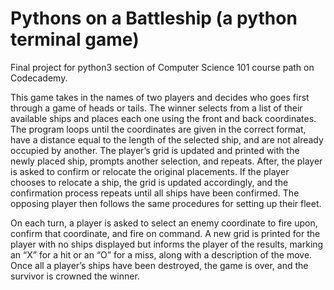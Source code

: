 # Pythons on a Battleship (a python terminal game)

Final project for python3 section of Computer Science 101 course path on Codecademy.

This game takes in the names of two players and decides who goes first through a game of heads or tails. The winner selects from a list of their available ships and places each one using the front and back coordinates. The program loops until the coordinates are given in the correct format, have a distance equal to the length of the selected ship, and are not already occupied by another. The player’s grid is updated and printed with the newly placed ship, prompts another selection, and repeats. After, the player is asked to confirm or relocate the original placements. If the player chooses to relocate a ship, the grid is updated accordingly, and the confirmation process repeats until all ships have been confirmed. The opposing player then follows the same procedures for setting up their fleet. 

On each turn, a player is asked to select an enemy coordinate to fire upon, confirm that coordinate, and fire on command. A new grid is printed for the player with no ships displayed but informs the player of the results, marking an “X” for a hit or an “O” for a miss, along with a description of the move. Once all a player’s ships have been destroyed, the game is over, and the survivor is crowned the winner.
